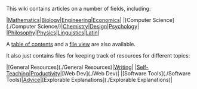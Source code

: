 This wiki contains articles on a number of fields, including:

|[Mathematics](./Mathematics/)|[Biology](./Biology/)|[Engineering](./Engineering/)|[Economics](./Economics/)|
|[Computer Science](./Computer Science/)|[Chemistry](./Chemistry/)|[Design](./Design/)|[Psychology](./Psychology/)|
|[Philosophy](./Philosophy/)|[Physics](./Physics/)|[Linguistics](./Linguistics/)|[Latin](./Latin/)|

A [table of contents](./TOC) and a [file view](./fileview) are also available.

It also just contains files for keeping track of resources for different topics:

|[General Resources](./General Resources)|[Writing](./Writing)|
|[Self-Teaching](./Self-Teaching)|[Productivity](./Productivity)|[Web Dev](./Web Dev)|
|[Software Tools](./Software Tools)|[Advice](./Advice)|[Explorable Explanations](./Explorable Explanations)|